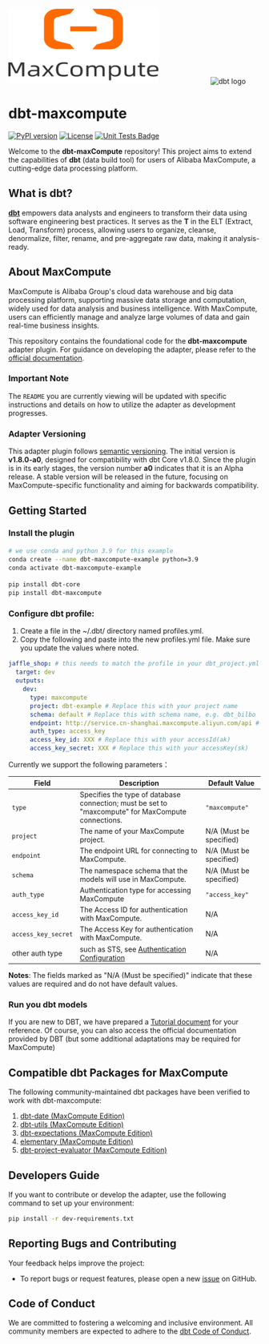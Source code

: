 <p align="left">
  <img src="https://raw.githubusercontent.com/aliyun/dbt-maxcompute/master/icon_MaxCompute.svg" alt="MaxCompute logo" width="300" height="150" style="margin-right: 100px;"/>
  <img src="https://raw.githubusercontent.com/dbt-labs/dbt/ec7dee39f793aa4f7dd3dae37282cc87664813e4/etc/dbt-logo-full.svg" alt="dbt logo" width="300" height="150"/>
</p>

# dbt-maxcompute
[![PyPI version](https://img.shields.io/pypi/v/dbt-maxcompute.svg?style=flat-square)](https://pypi.python.org/pypi/dbt-maxcompute)
[![License](https://img.shields.io/pypi/l/pyodps.svg?style=flat-square)](https://github.com/aliyun/dbt-maxcompute/blob/master/License)
<a href="https://github.com/aliyun/dbt-maxcompute/actions/workflows/main.yml">
<img src="https://github.com/aliyun/dbt-maxcompute/actions/workflows/main.yml/badge.svg?event=push" alt="Unit Tests Badge"/>
</a>

Welcome to the **dbt-maxCompute** repository! This project aims to extend the capabilities of **dbt** (data build tool)
for users of Alibaba MaxCompute, a cutting-edge data processing platform.

## What is dbt?

**[dbt](https://www.getdbt.com/)** empowers data analysts and engineers to transform their data using software
engineering best practices. It serves as the **T** in the ELT (Extract, Load, Transform) process, allowing users to
organize, cleanse, denormalize, filter, rename, and pre-aggregate raw data, making it analysis-ready.

## About MaxCompute

MaxCompute is Alibaba Group's cloud data warehouse and big data processing platform, supporting massive data storage and
computation, widely used for data analysis and business intelligence. With MaxCompute, users can efficiently manage and
analyze large volumes of data and gain real-time business insights.

This repository contains the foundational code for the **dbt-maxcompute** adapter plugin. For guidance on developing the
adapter, please refer to the [official documentation](https://docs.getdbt.com/docs/contributing/building-a-new-adapter).

### Important Note

The `README` you are currently viewing will be updated with specific instructions and details on how to utilize the
adapter as development progresses.

### Adapter Versioning

This adapter plugin follows [semantic versioning](https://semver.org/). The initial version is **v1.8.0-a0**, designed
for compatibility with dbt Core v1.8.0. Since the plugin is in its early stages, the version number **a0** indicates
that it is an Alpha release. A stable version will be released in the future, focusing on MaxCompute-specific
functionality and aiming for backwards compatibility.

## Getting Started

### Install the plugin

```bash
# we use conda and python 3.9 for this example
conda create --name dbt-maxcompute-example python=3.9
conda activate dbt-maxcompute-example

pip install dbt-core
pip install dbt-maxcompute
```

### Configure dbt profile:

1. Create a file in the ~/.dbt/ directory named profiles.yml.
2. Copy the following and paste into the new profiles.yml file. Make sure you update the values where noted.

```yaml
jaffle_shop: # this needs to match the profile in your dbt_project.yml file
  target: dev
  outputs:
    dev:
      type: maxcompute
      project: dbt-example # Replace this with your project name
      schema: default # Replace this with schema name, e.g. dbt_bilbo
      endpoint: http://service.cn-shanghai.maxcompute.aliyun.com/api # Replace this with your maxcompute endpoint
      auth_type: access_key
      access_key_id: XXX # Replace this with your accessId(ak)
      access_key_secret: XXX # Replace this with your accessKey(sk)
```

Currently we support the following parameters：

| **Field**           | **Description**                                                                                    | **Default Value**       |
|---------------------|----------------------------------------------------------------------------------------------------|-------------------------|
| `type`              | Specifies the type of database connection; must be set to "maxcompute" for MaxCompute connections. | `"maxcompute"`          |
| `project`           | The name of your MaxCompute project.                                                               | N/A (Must be specified) |
| `endpoint`          | The endpoint URL for connecting to MaxCompute.                                                     | N/A (Must be specified) |
| `schema`            | The namespace schema that the models will use in MaxCompute.                                       | N/A (Must be specified) |
| `auth_type`         | Authentication type for accessing MaxCompute                                                       | `"access_key"`          |
| `access_key_id`     | The Access ID for authentication with MaxCompute.                                                  | N/A                     |
| `access_key_secret` | The Access Key for authentication with MaxCompute.                                                 | N/A                     |
| other auth type     | such as STS, see [Authentication Configuration](docs/authentication.md)                            | N/A                     |


**Notes**: The fields marked as "N/A (Must be specified)" indicate that these values are required and do not have
default values.

### Run you dbt models

If you are new to DBT, we have prepared a [Tutorial document](docs/Tutorial.md) for your reference. Of course, you can also access the
official documentation provided by DBT (but some additional adaptations may be required for MaxCompute)

## Compatible dbt Packages for MaxCompute
The following community-maintained dbt packages have been verified to work with dbt-maxcompute:

1. [dbt-date (MaxCompute Edition)](https://github.com/dingxin-tech/dbt-date)
2. [dbt-utils (MaxCompute Edition)](https://github.com/dingxin-tech/dbt-utils)
3. [dbt-expectations (MaxCompute Edition)](https://github.com/dingxin-tech/dbt-expectations)
4. [elementary (MaxCompute Edition)](https://github.com/dingxin-tech/elementary)
5. [dbt-project-evaluator (MaxCompute Edition)](https://github.com/dingxin-tech/dbt-project-evaluator)


## Developers Guide

If you want to contribute or develop the adapter, use the following command to set up your environment:

```bash
pip install -r dev-requirements.txt
```

## Reporting Bugs and Contributing

Your feedback helps improve the project:

- To report bugs or request features, please open a
  new [issue](https://github.com/aliyun/dbt-maxcompute/issues/new) on GitHub.

## Code of Conduct

We are committed to fostering a welcoming and inclusive environment. All community members are expected to adhere to
the [dbt Code of Conduct](https://community.getdbt.com/code-of-conduct).

